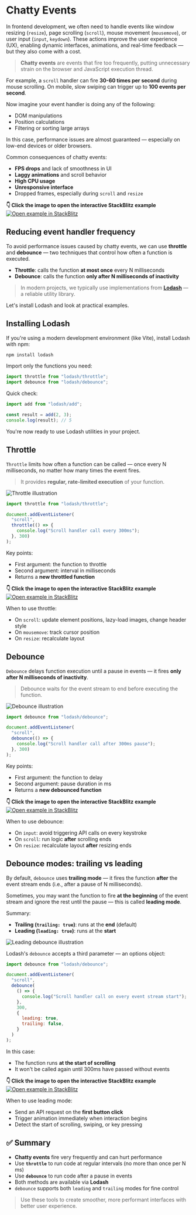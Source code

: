 # Chatty Events

In frontend development, we often need to handle events like window resizing (`resize`), page scrolling (`scroll`), mouse movement (`mousemove`), or user input (`input`, `keydown`). These actions improve the user experience (UX), enabling dynamic interfaces, animations, and real-time feedback — but they also come with a cost.

> **Chatty events** are events that fire too frequently, putting unnecessary strain on the browser and JavaScript execution thread.

For example, a `scroll` handler can fire **30-60 times per second** during mouse scrolling. On mobile, slow swiping can trigger up to **100 events per second**.

Now imagine your event handler is doing any of the following:

- DOM manipulations
- Position calculations
- Filtering or sorting large arrays

In this case, performance issues are almost guaranteed — especially on low-end devices or older browsers.

Common consequences of chatty events:

- **FPS drops** and lack of smoothness in UI
- **Laggy animations** and scroll behavior
- **High CPU usage**
- **Unresponsive interface**
- Dropped frames, especially during `scroll` and `resize`

**👇 Click the image to open the interactive StackBlitz example**
[![Open example in StackBlitz](/assets/intro-embed-thumb.jpg)](https://stackblitz.com/edit/vitejs-vite-aeffy5sv?embed=1&file=src%2Fmain.js&hideNavigation=1)

## Reducing event handler frequency

To avoid performance issues caused by chatty events, we can use **throttle** and **debounce** — two techniques that control how often a function is executed.

- **Throttle**: calls the function **at most once** every N milliseconds
- **Debounce**: calls the function **only after N milliseconds of inactivity**

> In modern projects, we typically use implementations from [**Lodash**](https://lodash.com/) — a reliable utility library.

Let's install Lodash and look at practical examples.

## Installing Lodash

If you're using a modern development environment (like Vite), install Lodash with npm:

```bash
npm install lodash
```

Import only the functions you need:

```jsx
import throttle from "lodash/throttle";
import debounce from "lodash/debounce";
```

Quick check:

```jsx
import add from "lodash/add";

const result = add(2, 3);
console.log(result); // 5
```

You're now ready to use Lodash utilities in your project.

## Throttle

`Throttle` limits how often a function can be called — once every N milliseconds, no matter how many times the event fires.

> It provides **regular, rate-limited execution** of your function.

![Throttle illustration](/assets/throttle.png)

```jsx
import throttle from "lodash/throttle";

document.addEventListener(
  "scroll",
  throttle(() => {
    console.log("Scroll handler call every 300ms");
  }, 300)
);
```

Key points:

- First argument: the function to throttle
- Second argument: interval in milliseconds
- Returns a **new throttled function**

**👇 Click the image to open the interactive StackBlitz example**
[![Open example in StackBlitz](/assets/throttle-embed-thumb.jpg)](https://stackblitz.com/edit/vitejs-vite-ol3eu4lo?embed=1&file=src%2Fmain.js&hideNavigation=1)

When to use throttle:

- On `scroll`: update element positions, lazy-load images, change header style
- On `mousemove`: track cursor position
- On `resize`: recalculate layout

## Debounce

`Debounce` delays function execution until a pause in events — it fires **only after N milliseconds of inactivity**.

> Debounce waits for the event stream to end before executing the function.

![Debounce illustration](/assets/debounce.png)

```jsx
import debounce from "lodash/debounce";

document.addEventListener(
  "scroll",
  debounce(() => {
    console.log("Scroll handler call after 300ms pause");
  }, 300)
);
```

Key points:

- First argument: the function to delay
- Second argument: pause duration in ms
- Returns a **new debounced function**

**👇 Click the image to open the interactive StackBlitz example**
[![Open example in StackBlitz](/assets/debounce-embed-thumb.jpg)](https://stackblitz.com/edit/vitejs-vite-17rjjtxl?embed=1&file=src%2Fmain.js&hideNavigation=1)

When to use debounce:

- On `input`: avoid triggering API calls on every keystroke
- On `scroll`: run logic **after** scrolling ends
- On `resize`: recalculate layout **after** resizing ends

## Debounce modes: trailing vs leading

By default, `debounce` uses **trailing mode** — it fires the function **after** the event stream ends (i.e., after a pause of N milliseconds).

Sometimes, you may want the function to fire **at the beginning** of the event stream and ignore the rest until the pause — this is called **leading mode**.

Summary:

- **Trailing (`trailing: true`)**: runs at the **end** (default)
- **Leading (`leading: true`)**: runs at the **start**

![Leading debounce illustration](/assets/debounce-leading.png)

Lodash's `debounce` accepts a third parameter — an options object:

```jsx
import debounce from "lodash/debounce";

document.addEventListener(
  "scroll",
  debounce(
    () => {
      console.log("Scroll handler call on every event stream start");
    },
    300,
    {
      leading: true,
      trailing: false,
    }
  )
);
```

In this case:

- The function runs **at the start of scrolling**
- It won't be called again until 300ms have passed without events

**👇 Click the image to open the interactive StackBlitz example**
[![Open example in StackBlitz](/assets/leading-embed-thumb.jpg)](https://stackblitz.com/edit/vitejs-vite-htfv12r6?embed=1&file=src%2Fmain.js&hideNavigation=1)

When to use leading mode:

- Send an API request on the **first button click**
- Trigger animation immediately when interaction begins
- Detect the start of scrolling, swiping, or key pressing

## ✅ Summary

- **Chatty events** fire very frequently and can hurt performance
- Use **`throttle`** to run code at regular intervals (no more than once per N ms)
- Use **`debounce`** to run code after a pause in events
- Both methods are available via **Lodash**
- `debounce` supports both `leading` and `trailing` modes for fine control

> Use these tools to create smoother, more performant interfaces with better user experience.
